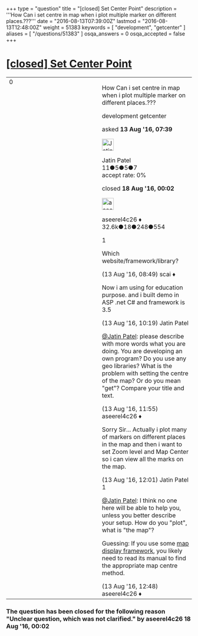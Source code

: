 +++
type = "question"
title = "[closed] Set Center Point"
description = '''How Can i set centre in map when i plot multiple marker on different places.???'''
date = "2016-08-13T07:39:00Z"
lastmod = "2016-08-13T12:48:00Z"
weight = 51383
keywords = [ "development", "getcenter" ]
aliases = [ "/questions/51383" ]
osqa_answers = 0
osqa_accepted = false
+++

<div class="headNormal">

# [\[closed\] Set Center Point](/questions/51383/set-center-point)

</div>

<div id="main-body">

<div id="askform">

<table id="question-table" style="width:100%;">
<colgroup>
<col style="width: 50%" />
<col style="width: 50%" />
</colgroup>
<tbody>
<tr>
<td style="width: 30px; vertical-align: top"><div class="vote-buttons">
<span id="post-51383-upvote" class="ajax-command post-vote up" rel="nofollow" title="I like this post (click again to cancel)"> </span>
<div id="post-51383-score" class="post-score" title="current number of votes">
0
</div>
<span id="post-51383-downvote" class="ajax-command post-vote down" rel="nofollow" title="I dont like this post (click again to cancel)"> </span> <span id="favorite-mark" class="ajax-command favorite-mark" rel="nofollow" title="mark/unmark this question as favorite (click again to cancel)"> </span>
<div id="favorite-count" class="favorite-count">
&#10;</div>
</div></td>
<td><div id="item-right">
<div class="question-body">
<p>How Can i set centre in map when i plot multiple marker on different places.???</p>
</div>
<div id="question-tags" class="tags-container tags">
<span class="post-tag tag-link-development" rel="tag" title="see questions tagged &#39;development&#39;">development</span> <span class="post-tag tag-link-getcenter" rel="tag" title="see questions tagged &#39;getcenter&#39;">getcenter</span>
</div>
<div id="question-controls" class="post-controls">
&#10;</div>
<div class="post-update-info-container">
<div class="post-update-info post-update-info-user">
<p>asked <strong>13 Aug '16, 07:39</strong></p>
<img src="https://secure.gravatar.com/avatar/fc38080d9e980459bc64bf221f56bc62?s=32&amp;d=identicon&amp;r=g" class="gravatar" width="32" height="32" alt="Jatin%20Patel&#39;s gravatar image" />
<p><span>Jatin Patel</span><br />
<span class="score" title="11 reputation points">11</span><span title="5 badges"><span class="badge1">●</span><span class="badgecount">5</span></span><span title="5 badges"><span class="silver">●</span><span class="badgecount">5</span></span><span title="7 badges"><span class="bronze">●</span><span class="badgecount">7</span></span><br />
<span class="accept_rate" title="Rate of the user&#39;s accepted answers">accept rate:</span> <span title="Jatin Patel has no accepted answers">0%</span></p>
</div>
<div class="post-update-info post-update-info-edited">
<p><span> closed <strong>18 Aug '16, 00:02</strong> </span></p>
<img src="https://secure.gravatar.com/avatar/66f0dc05b44574e3894be07b0b37cf37?s=32&amp;d=identicon&amp;r=g" class="gravatar" width="32" height="32" alt="aseerel4c26&#39;s gravatar image" />
<p><span>aseerel4c26 ♦</span><br />
<span class="score" title="32615 reputation points"><span>32.6k</span></span><span title="18 badges"><span class="badge1">●</span><span class="badgecount">18</span></span><span title="248 badges"><span class="silver">●</span><span class="badgecount">248</span></span><span title="554 badges"><span class="bronze">●</span><span class="badgecount">554</span></span></p>
</div>
</div>
<div id="comments-container-51383" class="comments-container">
<span id="51384"></span>
<div id="comment-51384" class="comment">
<div id="post-51384-score" class="comment-score">
1
</div>
<div class="comment-text">
<p>Which website/framework/library?</p>
</div>
<div id="comment-51384-info" class="comment-info">
<span class="comment-age">(13 Aug '16, 08:49)</span> <span class="comment-user userinfo">scai ♦</span>
</div>
</div>
<span id="51385"></span>
<div id="comment-51385" class="comment">
<div id="post-51385-score" class="comment-score">
&#10;</div>
<div class="comment-text">
<p>Now i am using for education purpose. and i built demo in ASP .net C# and framework is 3.5</p>
</div>
<div id="comment-51385-info" class="comment-info">
<span class="comment-age">(13 Aug '16, 10:19)</span> <span class="comment-user userinfo">Jatin Patel</span>
</div>
</div>
<span id="51386"></span>
<div id="comment-51386" class="comment">
<div id="post-51386-score" class="comment-score">
&#10;</div>
<div class="comment-text">
<p><a href="http://help.openstreetmap.org/users/12521/jatin-patel"></a><a href="http://help.openstreetmap.org/users/12521/jatin-patel">@Jatin Patel</a>: please describe with more words what you are doing. You are developing an own program? Do you use any geo libraries? What is the problem with setting the centre of the map? Or do you mean "get"? Compare your title and text.</p>
</div>
<div id="comment-51386-info" class="comment-info">
<span class="comment-age">(13 Aug '16, 11:55)</span> <span class="comment-user userinfo">aseerel4c26 ♦</span>
</div>
</div>
<span id="51387"></span>
<div id="comment-51387" class="comment">
<div id="post-51387-score" class="comment-score">
&#10;</div>
<div class="comment-text">
<p>Sorry Sir... Actually i plot many of markers on different places in the map and then i want to set Zoom level and Map Center so i can view all the marks on the map.</p>
</div>
<div id="comment-51387-info" class="comment-info">
<span class="comment-age">(13 Aug '16, 12:01)</span> <span class="comment-user userinfo">Jatin Patel</span>
</div>
</div>
<span id="51388"></span>
<div id="comment-51388" class="comment">
<div id="post-51388-score" class="comment-score">
1
</div>
<div class="comment-text">
<p><a href="http://help.openstreetmap.org/users/12521/jatin-patel">@Jatin Patel</a>: I think no one here will be able to help you, unless you better describe your setup. How do you "plot", what is "the map"?</p>
<p>Guessing: If you use some <a href="https://wiki.openstreetmap.org/wiki/Frameworks#Displaying_interactive_maps">map display framework</a>, you likely need to read its manual to find the appropriate map centre method.</p>
</div>
<div id="comment-51388-info" class="comment-info">
<span class="comment-age">(13 Aug '16, 12:48)</span> <span class="comment-user userinfo">aseerel4c26 ♦</span>
</div>
</div>
</div>
<div id="comment-tools-51383" class="comment-tools">
&#10;</div>
<div class="clear">
&#10;</div>
<div id="comment-51383-form-container" class="comment-form-container">
&#10;</div>
<div class="clear">
&#10;</div>
</div></td>
</tr>
</tbody>
</table>

<div class="question-status" style="margin-bottom:15px">

### The question has been closed for the following reason "Unclear question, which was not clarified." by aseerel4c26 18 Aug '16, 00:02

</div>

</div>

</div>

